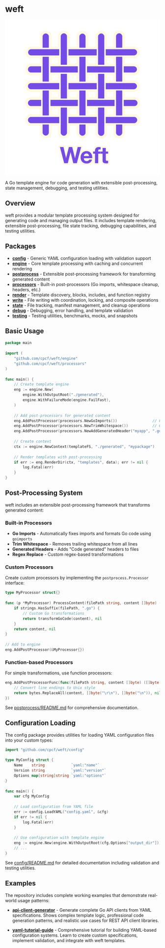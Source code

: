 # weft

![weft](./weft.png)

A Go template engine for code generation with extensible post-processing, state management, debugging, and testing utilities.

## Overview

weft provides a modular template processing system designed for generating code and managing output files. It includes template rendering, extensible post-processing, file state tracking, debugging capabilities, and testing utilities.

## Packages

- **[config](config/)** - Generic YAML configuration loading with validation support
- **[engine](engine/)** - Core template processing with caching and concurrent rendering
- **[postprocess](postprocess/)** - Extensible post-processing framework for transforming generated content
- **[processors](processors/)** - Built-in post-processors (Go imports, whitespace cleanup, headers, etc.)
- **[render](render/)** - Template discovery, blocks, includes, and function registry  
- **[write](write/)** - File writing with coordination, locking, and composite operations
- **[state](state/)** - File tracking, manifest management, and cleanup operations
- **[debug](debug/)** - Debugging, error handling, and template validation
- **[testing](testing/)** - Testing utilities, benchmarks, mocks, and snapshots

## Basic Usage

```go
package main

import (
    "github.com/cpcf/weft/engine"
    "github.com/cpcf/weft/processors"
)

func main() {
    // Create template engine
    eng := engine.New(
        engine.WithOutputRoot("./generated"),
        engine.WithFailureMode(engine.FailFast),
    )

    // Add post-processors for generated content
    eng.AddPostProcessor(processors.NewGoImports())                // Fix Go imports & formatting
    eng.AddPostProcessor(processors.NewTrimWhitespace())           // Clean whitespace
    eng.AddPostProcessor(processors.NewAddGeneratedHeader("myapp", ".go")) // Add headers
    
    // Create context
    ctx := engine.NewContext(templateFS, "./generated", "mypackage")
    
    // Render templates with post-processing
    if err := eng.RenderDir(ctx, "templates", data); err != nil {
        log.Fatal(err)
    }
}
```

## Post-Processing System

weft includes an extensible post-processing framework that transforms generated content:

### Built-in Processors

- **Go Imports** - Automatically fixes imports and formats Go code using `goimports`
- **Trim Whitespace** - Removes trailing whitespace from all lines
- **Generated Headers** - Adds "Code generated" headers to files
- **Regex Replace** - Custom regex-based transformations

### Custom Processors

Create custom processors by implementing the `postprocess.Processor` interface:

```go
type MyProcessor struct{}

func (p *MyProcessor) ProcessContent(filePath string, content []byte) ([]byte, error) {
    if strings.HasSuffix(filePath, ".go") {
        // Custom Go transformations
        return transformGoCode(content), nil
    }
    return content, nil
}

// Add to engine
eng.AddPostProcessor(&MyProcessor{})
```

### Function-based Processors

For simple transformations, use function processors:

```go
eng.AddPostProcessorFunc(func(filePath string, content []byte) ([]byte, error) {
    // Convert line endings to Unix style
    return bytes.ReplaceAll(content, []byte("\r\n"), []byte("\n")), nil
})
```

See [postprocess/README.md](postprocess/README.md) for comprehensive documentation.

## Configuration Loading

The config package provides utilities for loading YAML configuration files into your custom types:

```go
import "github.com/cpcf/weft/config"

type MyConfig struct {
    Name    string            `yaml:"name"`
    Version string            `yaml:"version"`
    Options map[string]string `yaml:"options"`
}

func main() {
    var cfg MyConfig
    
    // Load configuration from YAML file
    err := config.LoadYAML("config.yaml", &cfg)
    if err != nil {
        log.Fatal(err)
    }
    
    // Use configuration with template engine
    eng := engine.New(engine.WithOutputRoot(cfg.Options["output_dir"]))
    // ...
}
```

See [config/README.md](config/README.md) for detailed documentation including validation and testing utilities.

## Examples

The repository includes complete working examples that demonstrate real-world usage patterns:

- **[api-client-generator](examples/api-client-generator/)** - Generate complete Go API clients from YAML specifications. Shows complex template logic, professional code generation patterns, and realistic use cases for REST API client libraries.

- **[yaml-tutorial-guide](examples/yaml-tutorial-guide/)** - Comprehensive tutorial for building YAML-based configuration systems. Learn to create custom specifications, implement validation, and integrate with weft templates.